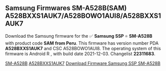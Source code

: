<h2>Samsung Firmwares SM-A528B(SAM) A528BXXS1AUK7/A528BOWO1AUI8/A528BXXS1AUK7</h2>
Download the Samsung firmware for the ✅ <strong>Samsung SSP </strong> ⭐ <strong>SM-A528B</strong> with product code <strong>SAM</strong> <strong> from Peru</strong>. This firmware has version number PDA <strong>A528BXXS1AUK7</strong> and CSC A528BOWO1AUI8. The operating system of this firmware is Android R , with build date 2021-12-03. Changelist <strong>22311683</strong>.


[SM-A528B](https://samfirm.shop/samsung/model/SM-A528B)
[A528BXXS1AUK7](https://samfirm.shop/samsung/pda/A528BXXS1AUK7)
[Download Firmware Samsung SSP SM-A528B](https://samfirm.shop/samsung/firmware/479781)
